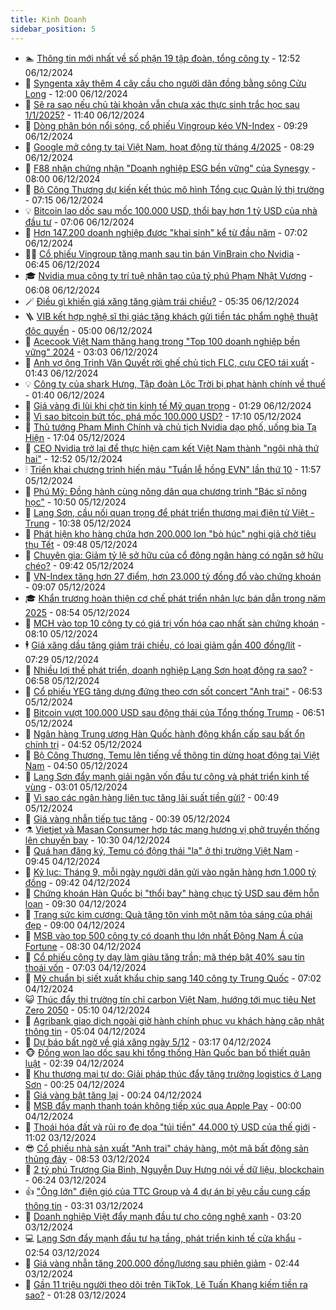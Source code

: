 ```yaml
---
title: Kinh Doanh
sidebar_position: 5
---
```


<!-- dantri-kinh-doanh:START -->
- 🏊 [Thông tin mới nhất về số phận 19 tập đoàn, tổng công ty](https://dantri.com.vn/kinh-doanh/thong-tin-moi-nhat-ve-so-phan-19-tap-doan-tong-cong-ty-20241206190509830.htm) - 12:52 06/12/2024
- 🦆 [Syngenta xây thêm 4 cây cầu cho người dân đồng bằng sông Cửu Long](https://dantri.com.vn/kinh-doanh/syngenta-xay-them-4-cay-cau-cho-nguoi-dan-dong-bang-song-cuu-long-20241206164708025.htm) - 12:00 06/12/2024
- 🦄 [Sẽ ra sao nếu chủ tài khoản vẫn chưa xác thực sinh trắc học sau 1/1/2025?](https://dantri.com.vn/kinh-doanh/se-ra-sao-neu-chu-tai-khoan-van-chua-xac-thuc-sinh-trac-hoc-sau-112025-20241206171232892.htm) - 11:40 06/12/2024
- 🌝 [Dòng phân bón nổi sóng, cổ phiếu Vingroup kéo VN-Index](https://dantri.com.vn/kinh-doanh/dong-phan-bon-noi-song-co-phieu-vingroup-keo-vn-index-20241206161603355.htm) - 09:29 06/12/2024
- 💃 [Google mở công ty tại Việt Nam, hoạt động từ tháng 4/2025](https://dantri.com.vn/kinh-doanh/google-mo-cong-ty-tai-viet-nam-hoat-dong-tu-thang-42025-20241206145537434.htm) - 08:29 06/12/2024
- 🦏 [F88 nhận chứng nhận &quot;Doanh nghiệp ESG bền vững&quot; của Synesgy](https://dantri.com.vn/kinh-doanh/f88-nhan-chung-nhan-doanh-nghiep-esg-ben-vung-cua-synesgy-20241206145934886.htm) - 08:00 06/12/2024
- 🦩 [Bộ Công Thương dự kiến kết thúc mô hình Tổng cục Quản lý thị trường](https://dantri.com.vn/kinh-doanh/bo-cong-thuong-du-kien-ket-thuc-mo-hinh-tong-cuc-quan-ly-thi-truong-20241206135940017.htm) - 07:15 06/12/2024
- 💡 [Bitcoin lao dốc sau mốc 100.000 USD, thổi bay hơn 1 tỷ USD của nhà đầu tư](https://dantri.com.vn/kinh-doanh/bitcoin-lao-doc-sau-moc-100000-usd-thoi-bay-hon-1-ty-usd-cua-nha-dau-tu-20241206134703663.htm) - 07:06 06/12/2024
- 🌊 [Hơn 147.200 doanh nghiệp được &quot;khai sinh&quot; kể từ đầu năm](https://dantri.com.vn/kinh-doanh/hon-147200-doanh-nghiep-duoc-khai-sinh-ke-tu-dau-nam-20241206134058741.htm) - 07:02 06/12/2024
- 🧑‍💻 [Cổ phiếu Vingroup tăng mạnh sau tin bán VinBrain cho Nvidia](https://dantri.com.vn/kinh-doanh/co-phieu-vingroup-tang-manh-sau-tin-ban-vinbrain-cho-nvidia-20241206131454434.htm) - 06:45 06/12/2024
- 🎓 [Nvidia mua công ty trí tuệ nhân tạo của tỷ phú Phạm Nhật Vượng](https://dantri.com.vn/kinh-doanh/nvidia-mua-cong-ty-tri-tue-nhan-tao-cua-ty-phu-pham-nhat-vuong-20241206114002302.htm) - 06:08 06/12/2024
- 🪄 [Điều gì khiến giá xăng tăng giảm trái chiều?](https://dantri.com.vn/kinh-doanh/dieu-gi-khien-gia-xang-tang-giam-trai-chieu-20241206110634624.htm) - 05:35 06/12/2024
- 🪜 [VIB kết hợp nghệ sĩ thị giác tặng khách gửi tiền tác phẩm nghệ thuật độc quyền](https://dantri.com.vn/kinh-doanh/vib-ket-hop-nghe-si-thi-giac-tang-khach-gui-tien-tac-pham-nghe-thuat-doc-quyen-20241206113010081.htm) - 05:00 06/12/2024
- 🦄 [Acecook Việt Nam thăng hạng trong &quot;Top 100 doanh nghiệp bền vững&quot; 2024](https://dantri.com.vn/kinh-doanh/acecook-viet-nam-thang-hang-trong-top-100-doanh-nghiep-ben-vung-2024-20241206094533760.htm) - 03:03 06/12/2024
- 💯 [Anh vợ ông Trịnh Văn Quyết rời ghế chủ tịch FLC, cựu CEO tái xuất](https://dantri.com.vn/kinh-doanh/anh-vo-ong-trinh-van-quyet-roi-ghe-chu-tich-flc-cuu-ceo-tai-xuat-20241206074302530.htm) - 01:43 06/12/2024
- 💡 [Công ty của shark Hưng, Tập đoàn Lộc Trời bị phạt hành chính về thuế](https://dantri.com.vn/kinh-doanh/cong-ty-cua-shark-hung-tap-doan-loc-troi-bi-phat-hanh-chinh-ve-thue-20241206073921988.htm) - 01:40 06/12/2024
- 🧰 [Giá vàng đi lùi khi chờ tin kinh tế Mỹ quan trọng](https://dantri.com.vn/kinh-doanh/gia-vang-di-lui-khi-cho-tin-kinh-te-my-quan-trong-20241206030819527.htm) - 01:29 06/12/2024
- 🎊 [Vì sao bitcoin bứt tốc, phá mốc 100.000 USD?](https://dantri.com.vn/kinh-doanh/vi-sao-bitcoin-but-toc-pha-moc-100000-usd-20241205200810974.htm) - 17:10 05/12/2024
- 🔭 [Thủ tướng Phạm Minh Chính và chủ tịch Nvidia dạo phố, uống bia Tạ Hiện](https://dantri.com.vn/kinh-doanh/thu-tuong-pham-minh-chinh-va-chu-tich-nvidia-dao-pho-uong-bia-ta-hien-20241205235727694.htm) - 17:04 05/12/2024
- 💼 [CEO Nvidia trở lại để thực hiện cam kết Việt Nam thành &quot;ngôi nhà thứ hai&quot;](https://dantri.com.vn/kinh-doanh/ceo-nvidia-tro-lai-de-thuc-hien-cam-ket-viet-nam-thanh-ngoi-nha-thu-hai-20241205194226128.htm) - 12:52 05/12/2024
- 🕯 [Triển khai chương trình hiến máu &quot;Tuần lễ hồng EVN&quot; lần thứ 10](https://dantri.com.vn/kinh-doanh/trien-khai-chuong-trinh-hien-mau-tuan-le-hong-evn-lan-thu-10-20241205182810208.htm) - 11:57 05/12/2024
- 🫣 [Phú Mỹ: Đồng hành cùng nông dân qua chương trình &quot;Bác sĩ nông học&quot;](https://dantri.com.vn/kinh-doanh/phu-my-dong-hanh-cung-nong-dan-qua-chuong-trinh-bac-si-nong-hoc-20241205173513049.htm) - 10:50 05/12/2024
- 🤠 [Lạng Sơn, cầu nối quan trọng để phát triển thương mại điện tử Việt - Trung](https://dantri.com.vn/kinh-doanh/lang-son-cau-noi-quan-trong-de-phat-trien-thuong-mai-dien-tu-viet-trung-20241205152749144.htm) - 10:38 05/12/2024
- 🌈 [Phát hiện kho hàng chứa hơn 200.000 lon &quot;bò húc&quot; nghi giả chờ tiêu thụ Tết](https://dantri.com.vn/kinh-doanh/phat-hien-kho-hang-chua-hon-200000-lon-bo-huc-nghi-gia-cho-tieu-thu-tet-20241205162245355.htm) - 09:48 05/12/2024
- 🦅 [Chuyên gia: Giảm tỷ lệ sở hữu của cổ đông ngân hàng có ngăn sở hữu chéo?](https://dantri.com.vn/kinh-doanh/chuyen-gia-giam-ty-le-so-huu-cua-co-dong-ngan-hang-co-ngan-so-huu-cheo-20241205121953441.htm) - 09:42 05/12/2024
- 🌁 [VN-Index tăng hơn 27 điểm, hơn 23.000 tỷ đồng đổ vào chứng khoán](https://dantri.com.vn/kinh-doanh/vn-index-tang-hon-27-diem-hon-23000-ty-dong-do-vao-chung-khoan-20241205155418913.htm) - 09:07 05/12/2024
- 🎓 [Khẩn trương hoàn thiện cơ chế phát triển nhân lực bán dẫn trong năm 2025](https://dantri.com.vn/kinh-doanh/khan-truong-hoan-thien-co-che-phat-trien-nhan-luc-ban-dan-trong-nam-2025-20241205153937929.htm) - 08:54 05/12/2024
- 📝 [MCH vào top 10 công ty có giá trị vốn hóa cao nhất sàn chứng khoán](https://dantri.com.vn/kinh-doanh/mch-vao-top-10-cong-ty-co-gia-tri-von-hoa-cao-nhat-san-chung-khoan-20241205143038051.htm) - 08:10 05/12/2024
- 🕴 [Giá xăng dầu tăng giảm trái chiều, có loại giảm gần 400 đồng/lít](https://dantri.com.vn/kinh-doanh/gia-xang-dau-tang-giam-trai-chieu-co-loai-giam-gan-400-donglit-20241205142559894.htm) - 07:29 05/12/2024
- 🧰 [Nhiều lợi thế phát triển, doanh nghiệp Lạng Sơn hoạt động ra sao?](https://dantri.com.vn/kinh-doanh/nhieu-loi-the-phat-trien-doanh-nghiep-lang-son-hoat-dong-ra-sao-20241204134632788.htm) - 06:58 05/12/2024
- 🤖 [Cổ phiếu YEG tăng dựng đứng theo cơn sốt concert &quot;Anh trai&quot;](https://dantri.com.vn/kinh-doanh/co-phieu-yeg-tang-dung-dung-theo-con-sot-concert-anh-trai-20241205134502319.htm) - 06:53 05/12/2024
- 🤠 [Bitcoin vượt 100.000 USD sau động thái của Tổng thống Trump](https://dantri.com.vn/kinh-doanh/bitcoin-vuot-100000-usd-sau-dong-thai-cua-tong-thong-trump-20241205120547901.htm) - 06:51 05/12/2024
- 🌮 [Ngân hàng Trung ương Hàn Quốc hành động khẩn cấp sau bất ổn chính trị](https://dantri.com.vn/kinh-doanh/ngan-hang-trung-uong-han-quoc-hanh-dong-khan-cap-sau-bat-on-chinh-tri-20241204221756730.htm) - 04:52 05/12/2024
- 🦄 [Bộ Công Thương, Temu lên tiếng về thông tin dừng hoạt động tại Việt Nam](https://dantri.com.vn/kinh-doanh/bo-cong-thuong-temu-len-tieng-ve-thong-tin-dung-hoat-dong-tai-viet-nam-20241205113724081.htm) - 04:50 05/12/2024
- 👺 [Lạng Sơn đẩy mạnh giải ngân vốn đầu tư công và phát triển kinh tế vùng](https://dantri.com.vn/kinh-doanh/lang-son-day-manh-giai-ngan-von-dau-tu-cong-va-phat-trien-kinh-te-vung-20241127193841276.htm) - 03:01 05/12/2024
- 🤗 [Vì sao các ngân hàng liên tục tăng lãi suất tiền gửi?](https://dantri.com.vn/kinh-doanh/vi-sao-cac-ngan-hang-lien-tuc-tang-lai-suat-tien-gui-20241204145000730.htm) - 00:49 05/12/2024
- 💪 [Giá vàng nhẫn tiếp tục tăng](https://dantri.com.vn/kinh-doanh/gia-vang-nhan-tiep-tuc-tang-20241204234854443.htm) - 00:39 05/12/2024
- ⚗️ [Vietjet và Masan Consumer hợp tác mang hương vị phở truyền thống lên chuyến bay](https://dantri.com.vn/kinh-doanh/vietjet-va-masan-consumer-hop-tac-mang-huong-vi-pho-truyen-thong-len-chuyen-bay-20241204161843398.htm) - 10:30 04/12/2024
- 🧠 [Quá hạn đăng ký, Temu có động thái &quot;lạ&quot; ở thị trường Việt Nam](https://dantri.com.vn/kinh-doanh/qua-han-dang-ky-temu-co-dong-thai-la-o-thi-truong-viet-nam-20241204161630339.htm) - 09:45 04/12/2024
- 🗽 [Kỷ lục: Tháng 9, mỗi ngày người dân gửi vào ngân hàng hơn 1.000 tỷ đồng](https://dantri.com.vn/kinh-doanh/ky-luc-thang-9-moi-ngay-nguoi-dan-gui-vao-ngan-hang-hon-1000-ty-dong-20241204155142745.htm) - 09:42 04/12/2024
- 🫣 [Chứng khoán Hàn Quốc bị &quot;thổi bay&quot; hàng chục tỷ USD sau đêm hỗn loạn](https://dantri.com.vn/kinh-doanh/chung-khoan-han-quoc-bi-thoi-bay-hang-chuc-ty-usd-sau-dem-hon-loan-20241204152429193.htm) - 09:30 04/12/2024
- 🫣 [Trang sức kim cương: Quà tặng tôn vinh một năm tỏa sáng của phái đẹp](https://dantri.com.vn/kinh-doanh/trang-suc-kim-cuong-qua-tang-ton-vinh-mot-nam-toa-sang-cua-phai-dep-20241204152845662.htm) - 09:00 04/12/2024
- 🫣 [MSB vào top 500 công ty có doanh thu lớn nhất Đông Nam Á của Fortune](https://dantri.com.vn/kinh-doanh/msb-vao-top-500-cong-ty-co-doanh-thu-lon-nhat-dong-nam-a-cua-fortune-20241204143637017.htm) - 08:30 04/12/2024
- 💂 [Cổ phiếu công ty dạy làm giàu tăng trần; mã thép bật 40% sau tin thoái vốn](https://dantri.com.vn/kinh-doanh/co-phieu-cong-ty-day-lam-giau-tang-tran-ma-thep-bat-40-sau-tin-thoai-von-20241204131803786.htm) - 07:03 04/12/2024
- 💫 [Mỹ chuẩn bị siết xuất khẩu chip sang 140 công ty Trung Quốc](https://dantri.com.vn/kinh-doanh/my-chuan-bi-siet-xuat-khau-chip-sang-140-cong-ty-trung-quoc-20241203151530056.htm) - 07:02 04/12/2024
- 😺 [Thúc đẩy thị trường tín chỉ carbon Việt Nam, hướng tới mục tiêu Net Zero 2050](https://dantri.com.vn/kinh-doanh/thuc-day-thi-truong-tin-chi-carbon-viet-nam-huong-toi-muc-tieu-net-zero-2050-20241204115438700.htm) - 05:10 04/12/2024
- 🦆 [Agribank giao dịch ngoài giờ hành chính phục vụ khách hàng cập nhật thông tin](https://dantri.com.vn/kinh-doanh/agribank-giao-dich-ngoai-gio-hanh-chinh-phuc-vu-khach-hang-cap-nhat-thong-tin-20241204114943797.htm) - 05:04 04/12/2024
- 👀 [Dự báo bất ngờ về giá xăng ngày 5/12](https://dantri.com.vn/kinh-doanh/du-bao-bat-ngo-ve-gia-xang-ngay-512-20241204100807837.htm) - 03:17 04/12/2024
- 🐵 [Đồng won lao dốc sau khi tổng thống Hàn Quốc ban bố thiết quân luật](https://dantri.com.vn/kinh-doanh/dong-won-lao-doc-sau-khi-tong-thong-han-quoc-ban-bo-thiet-quan-luat-20241204004145700.htm) - 02:39 04/12/2024
- 🤖 [Khu thương mại tự do: Giải pháp thúc đẩy tăng trưởng logistics ở Lạng Sơn](https://dantri.com.vn/kinh-doanh/khu-thuong-mai-tu-do-giai-phap-thuc-day-tang-truong-logistics-o-lang-son-20241203180646444.htm) - 00:25 04/12/2024
- 💂 [Giá vàng bật tăng lại](https://dantri.com.vn/kinh-doanh/gia-vang-bat-tang-lai-20241204025521335.htm) - 00:24 04/12/2024
- 🦆 [MSB đẩy mạnh thanh toán không tiếp xúc qua Apple Pay](https://dantri.com.vn/kinh-doanh/msb-day-manh-thanh-toan-khong-tiep-xuc-qua-apple-pay-20241203171218153.htm) - 00:00 04/12/2024
- 🦅 [Thoái hóa đất và rủi ro đe dọa &quot;túi tiền&quot; 44.000 tỷ USD của thế giới](https://dantri.com.vn/kinh-doanh/thoai-hoa-dat-va-rui-ro-de-doa-tui-tien-44000-ty-usd-cua-the-gioi-20241203170056604.htm) - 11:02 03/12/2024
- 😎 [Cổ phiếu nhà sản xuất &quot;Anh trai&quot; cháy hàng,  một mã bất động sản thủng đáy](https://dantri.com.vn/kinh-doanh/co-phieu-nha-san-xuat-anh-trai-chay-hang-mot-ma-bat-dong-san-thung-day-20241203132618317.htm) - 08:53 03/12/2024
- 🐎 [2 tỷ phú Trương Gia Bình, Nguyễn Duy Hưng nói về dữ liệu, blockchain](https://dantri.com.vn/kinh-doanh/2-ty-phu-truong-gia-binh-nguyen-duy-hung-noi-ve-du-lieu-blockchain-20241203130120288.htm) - 06:24 03/12/2024
- 👍 [&quot;Ông lớn&quot; điện gió của TTC Group và 4 dự án bị yêu cầu cung cấp thông tin](https://dantri.com.vn/kinh-doanh/ong-lon-dien-gio-cua-ttc-group-va-4-du-an-bi-yeu-cau-cung-cap-thong-tin-20241125161327847.htm) - 03:31 03/12/2024
- 🦒 [Doanh nghiệp Việt đẩy mạnh đầu tư cho công nghệ xanh](https://dantri.com.vn/kinh-doanh/doanh-nghiep-viet-day-manh-dau-tu-cho-cong-nghe-xanh-20241203100526659.htm) - 03:20 03/12/2024
- 💻 [Lạng Sơn đẩy mạnh đầu tư hạ tầng, phát triển kinh tế cửa khẩu](https://dantri.com.vn/kinh-doanh/lang-son-day-manh-dau-tu-ha-tang-phat-trien-kinh-te-cua-khau-20241127185135334.htm) - 02:54 03/12/2024
- 👺 [Giá vàng nhẫn tăng 200.000 đồng/lượng sau phiên giảm](https://dantri.com.vn/kinh-doanh/gia-vang-nhan-tang-200000-dongluong-sau-phien-giam-20241202232513154.htm) - 02:44 03/12/2024
- 🧐 [Gần 11 triệu người theo dõi trên TikTok, Lê Tuấn Khang kiếm tiền ra sao?](https://dantri.com.vn/kinh-doanh/gan-11-trieu-nguoi-theo-doi-tren-tiktok-le-tuan-khang-kiem-tien-ra-sao-20241202235959057.htm) - 01:28 03/12/2024<!-- dantri-kinh-doanh:END -->
